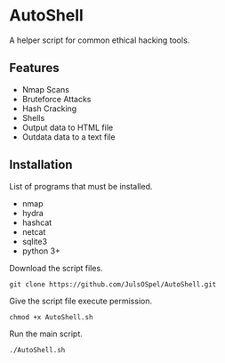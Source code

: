 # **AutoShell**
A helper script for common ethical hacking tools.
## Features
* Nmap Scans
* Bruteforce Attacks
* Hash Cracking
* Shells
* Output data to HTML file
* Outdata data to a text file
## Installation
List of programs that must be installed.
* nmap
* hydra
* hashcat
* netcat
* sqlite3
* python 3+

Download the script files.

`git clone https://github.com/JulsOSpel/AutoShell.git`

Give the script file execute permission.

`chmod +x AutoShell.sh`

Run the main script.

`./AutoShell.sh`
